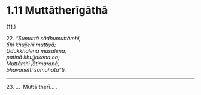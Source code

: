 # 1.11 Muttātherīgāthā

(11.)

22\. _“Sumuttā sādhumuttāmhi,_  
_tīhi khujjehi muttiyā;_  
_Udukkhalena musalena,_  
_patinā khujjakena ca;_  
_Muttāmhi jātimaraṇā,_  
_bhavanetti samūhatā”ti._  

---

23\. …  Muttā therī… .
